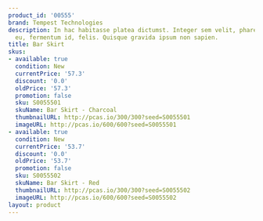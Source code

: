 ```yaml
---
product_id: '00555'
brand: Tempest Technologies
description: In hac habitasse platea dictumst. Integer sem velit, pharetra in, fringilla
  eu, fermentum id, felis. Quisque gravida ipsum non sapien.
title: Bar Skirt
skus:
- available: true
  condition: New
  currentPrice: '57.3'
  discount: '0.0'
  oldPrice: '57.3'
  promotion: false
  sku: S0055501
  skuName: Bar Skirt - Charcoal
  thumbnailURL: http://pcas.io/300/300?seed=S0055501
  imageURL: http://pcas.io/600/600?seed=S0055501
- available: true
  condition: New
  currentPrice: '53.7'
  discount: '0.0'
  oldPrice: '53.7'
  promotion: false
  sku: S0055502
  skuName: Bar Skirt - Red
  thumbnailURL: http://pcas.io/300/300?seed=S0055502
  imageURL: http://pcas.io/600/600?seed=S0055502
layout: product
---
```

